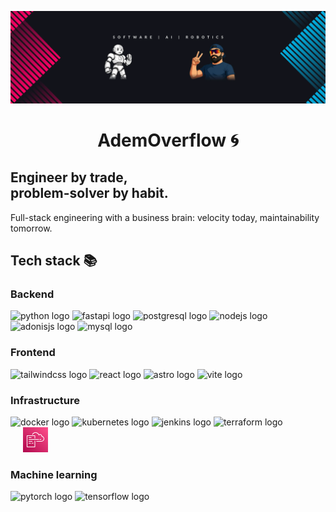 [![Header](./assets/header.webp)](https://github.com/ademoverflow)

<h1 align="center">AdemOverflow 🌀</h1>

<h2 align="left">Engineer by trade,<br /> problem-solver by habit.</h2>

<p>Full-stack engineering with a business brain: velocity today, maintainability tomorrow.</p>

<h2 align="left">Tech stack 📚</h2>

<h3 align="left">Backend</h3>
<div align="left">
  <img src="https://cdn.jsdelivr.net/gh/devicons/devicon/icons/python/python-original.svg" height="40" alt="python logo"  />
  <img src="https://cdn.jsdelivr.net/gh/devicons/devicon/icons/fastapi/fastapi-original.svg" height="40" alt="fastapi logo"  />
  <img src="https://cdn.jsdelivr.net/gh/devicons/devicon/icons/postgresql/postgresql-original.svg" height="40" alt="postgresql logo"  />
    <img src="https://cdn.jsdelivr.net/gh/devicons/devicon/icons/nodejs/nodejs-original.svg" height="40" alt="nodejs logo"  />
  <img src="https://cdn.jsdelivr.net/gh/devicons/devicon/icons/adonisjs/adonisjs-original.svg" height="40" alt="adonisjs logo"  />
  <img src="https://cdn.simpleicons.org/mysql/4479A1" height="40" alt="mysql logo"  />
</div>

<h3 align="left">Frontend</h3>
<div align="left">
  <img src="https://cdn.simpleicons.org/tailwindcss/06B6D4" height="40" alt="tailwindcss logo"  />
  <img src="https://cdn.simpleicons.org/react/61DAFB" height="40" alt="react logo"  />
  <img src="https://skillicons.dev/icons?i=astro" height="40" alt="astro logo"  />
  <img src="https://skillicons.dev/icons?i=vite" height="40" alt="vite logo"  />
</div>

<h3 align="left">Infrastructure</h3>
<div align="left">
  <img src="https://cdn.jsdelivr.net/gh/devicons/devicon/icons/docker/docker-original.svg" height="40" alt="docker logo"  />
  <img src="https://cdn.simpleicons.org/kubernetes/326CE5" height="40" alt="kubernetes logo"  />
  <img src="https://skillicons.dev/icons?i=jenkins" height="40" alt="jenkins logo"  />
  <img src="https://cdn.simpleicons.org/terraform/7B42BC" height="40" alt="terraform logo"  />
  <?xml version="1.0" encoding="UTF-8"?>
<svg width="80px" height="40px" viewBox="0 0 80 80" version="1.1" xmlns="http://www.w3.org/2000/svg" xmlns:xlink="http://www.w3.org/1999/xlink">
    <defs>
        <linearGradient x1="0%" y1="100%" x2="100%" y2="0%" id="linearGradient-1">
            <stop stop-color="#B0084D" offset="0%"></stop>
            <stop stop-color="#FF4F8B" offset="100%"></stop>
        </linearGradient>
    </defs>
    <g id="Icon-Architecture/64/Arch_AWS-CloudFormation_64" stroke="none" stroke-width="1" fill="none" fill-rule="evenodd">
        <g id="Icon-Architecture-BG/64/Management-Governance" fill="url(#linearGradient-1)">
            <rect id="Rectangle" x="0" y="0" width="80" height="80"></rect>
        </g>
        <path d="M53,39.9632039 L58,39.9632039 L58,37.9601375 L53,37.9601375 L53,39.9632039 Z M28,51.9816019 L33,51.9816019 L33,49.9785356 L28,49.9785356 L28,51.9816019 Z M18,51.9816019 L25,51.9816019 L25,49.9785356 L18,49.9785356 L18,51.9816019 Z M18,45.9724029 L30,45.9724029 L30,43.9693366 L18,43.9693366 L18,45.9724029 Z M18,33.9540048 L27,33.9540048 L27,31.9509385 L18,31.9509385 L18,33.9540048 Z M18,39.9632039 L51,39.9632039 L51,37.9601375 L18,37.9601375 L18,39.9632039 Z M37,61.9969337 L14,61.9969337 L14,27.9448058 L37,27.9448058 L37,35.9570712 L39,35.9570712 L39,26.9432726 C39,26.3904263 38.552,25.9417395 38,25.9417395 L13,25.9417395 C12.447,25.9417395 12,26.3904263 12,26.9432726 L12,62.9984668 C12,63.5513131 12.447,64 13,64 L38,64 C38.552,64 39,63.5513131 39,62.9984668 L39,42.9678034 L37,42.9678034 L37,61.9969337 Z M68,36.9586044 C68,43.4305117 62.173,45.6819583 59.092,45.9683968 L43,45.9724029 L43,43.9693366 L59,43.9693366 C59.195,43.9463013 66,43.2121775 66,36.9586044 C66,31.2638867 60.863,30.1081175 59.834,29.9338507 C59.321,29.8467173 58.96,29.3820059 59.004,28.8632117 C59.005,28.8441826 59.007,28.826155 59.009,28.8081274 C58.954,25.5902013 56.981,24.584662 56.126,24.3002266 C54.53,23.769414 52.751,24.2771913 51.81,25.5391231 C51.591,25.8355769 51.229,25.9868085 50.861,25.9307226 C50.497,25.8756383 50.192,25.625255 50.068,25.2767214 C49.447,23.5360568 48.546,22.4083304 47.293,21.1534094 C44.159,18.0386412 39.905,17.1783242 35.925,18.8528877 C33.837,19.7332353 32.012,21.7282894 30.922,24.327268 L29.078,23.5500782 C30.37,20.4743699 32.584,18.0887179 35.15,17.007062 C39.905,15.0049972 44.971,16.0255595 48.704,19.7342369 C49.774,20.8068789 50.66,21.851478 51.35,23.2035478 C52.843,22.0978551 54.857,21.7673492 56.757,22.3993166 C59.189,23.2085554 60.727,25.3207889 60.975,28.1290879 C64.381,28.9884034 68,31.7115721 68,36.9586044 L68,36.9586044 Z" id="AWS-CloudFormation_Icon_64_Squid" fill="#FFFFFF"></path>
    </g>
</svg>
</div>

<h3 align="left">Machine learning</h3>
<div align="left">
  <img src="https://cdn.simpleicons.org/pytorch/EE4C2C" height="40" alt="pytorch logo"  />
  <img src="https://cdn.simpleicons.org/tensorflow/FF6F00" height="40" alt="tensorflow logo" />
</div>

